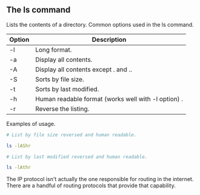 ## The ls command

Lists the contents of a directory. Common options used in the ls command.

| Option | Description                                         |
| ------ | --------------------------------------------------- |
| -l     | Long format.                                        |
| -a     | Display all contents.                               |
| -A     | Display all contents except . and ..                |
| -S     | Sorts by file size.                                 |
| -t     | Sorts by last modified.                             |
| -h     | Human readable format (works well with -l option) . |
| -r     | Reverse the listing.                                |

Examples of usage.

```bash
# List by file size reversed and human readable.

ls -lAShr

# List by last modified reversed and human readable.

ls -lAthr

```

The IP protocol isn't actually the one responsible for routing in the internet.
There are a handful of routing protocols that provide that capability. 
